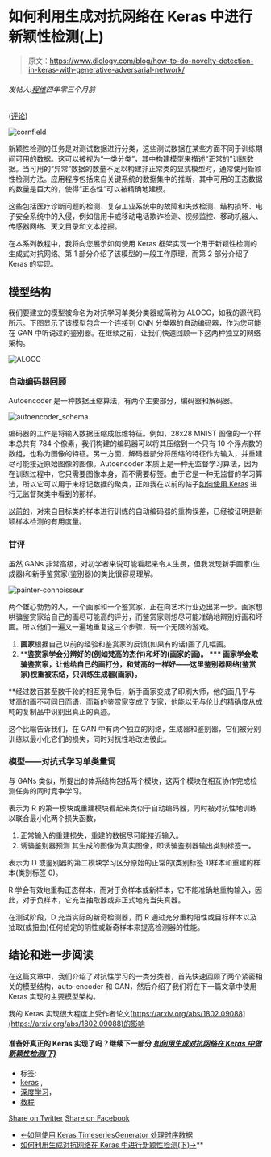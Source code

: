 # 如何利用生成对抗网络在 Keras 中进行新颖性检测(上)

> 原文：<https://www.dlology.com/blog/how-to-do-novelty-detection-in-keras-with-generative-adversarial-network/>

###### 发帖人:[程维](/blog/author/Chengwei/)四年零三个月前

([评论](/blog/how-to-do-novelty-detection-in-keras-with-generative-adversarial-network/#disqus_thread))

![cornfield](img/e8bd01c372b62c6a020532e861132c2a.png)

新颖性检测的任务是对测试数据进行分类，这些测试数据在某些方面不同于训练期间可用的数据。这可以被视为“一类分类”，其中构建模型来描述“正常的”训练数据。当可用的“异常”数据的数量不足以构建非正常类的显式模型时，通常使用新颖性检测方法。应用程序包括来自关键系统的数据集中的推断，其中可用的正态数据的数量是巨大的，使得“正态性”可以被精确地建模。

这些包括医疗诊断问题的检测、复杂工业系统中的故障和失效检测、结构损坏、电子安全系统中的入侵，例如信用卡或移动电话欺诈检测、视频监控、移动机器人、传感器网络、天文目录和文本挖掘。

在本系列教程中，我将向您展示如何使用 Keras 框架实现一个用于新颖性检测的生成式对抗网络。第 1 部分介绍了该模型的一般工作原理，而第 2 部分介绍了 Keras 的实现。


## 模型结构

我们要建立的模型被命名为对抗学习单类分类器或简称为 ALOCC，如我的源代码所示。下图显示了该模型包含一个连接到 CNN 分类器的自动编码器，作为您可能在 GAN 中听说过的鉴别器。在继续之前，让我们快速回顾一下这两种独立的网络架构。

![ALOCC](img/1b88fce0fd5911916d8e14a6c102f759.png)

### 自动编码器回顾

Autoencoder 是一种数据压缩算法，有两个主要部分，编码器和解码器。

![autoencoder_schema](img/4b94e146e7c5549d49d1af9d1e5ff267.png)

编码器的工作是将输入数据压缩成低维特征。例如，28x28 MNIST 图像的一个样本总共有 784 个像素，我们构建的编码器可以将其压缩到一个只有 10 个浮点数的数组，也称为图像的特征。另一方面，解码器部分将压缩的特征作为输入，并重建尽可能接近原始图像的图像。Autoencoder 本质上是一种无监督学习算法，因为在训练过程中，它只需要图像本身，而不需要标签。由于它是一种无监督的学习算法，所以它可以用于未标记数据的聚类，正如我在以前的帖子[如何使用 Keras](https://www.dlology.com/blog/how-to-do-unsupervised-clustering-with-keras/) 进行无监督聚类中看到的那样。

[以前的](https://medium.com/@curiousily/credit-card-fraud-detection-using-autoencoders-in-keras-tensorflow-for-hackers-part-vii-20e0c85301bd)，对来自目标类的样本进行训练的自动编码器的重构误差，已经被证明是新颖样本检测的有用度量。

### 甘评

虽然 GANs 非常高级，对初学者来说可能看起来令人生畏，但我发现新手画家(生成器)和新手鉴赏家(鉴别器)的类比很容易理解。

![painter-connoisseur](img/bca562ce7bbcd7d73f3b16c7bb84905a.png)

两个雄心勃勃的人，一个画家和一个鉴赏家，正在向艺术行业迈出第一步。画家想哄骗鉴赏家给自己的画尽可能高的评分，而鉴赏家则想尽可能准确地辨别好画和坏画。所以他们一遍又一遍地重复这三个步骤，玩一个无限的游戏。

1.  **画家**根据自己以前的经验和鉴赏家的反馈(如果有的话)画了几幅画。
2.  ****鉴赏家学会**分辨好的(例如梵高的杰作)和坏的(画家的画)。**
***   **画家学会**欺骗鉴赏家，让他给自己的画打分，和梵高的一样好——这里鉴别器网络(鉴赏家)权重被冻结，只训练生成器(画家)。**

 **经过数百甚至数千轮的相互竞争后，新手画家变成了印刷大师，他的画几乎与梵高的画不可同日而语，而新的鉴赏家变成了专家，他能以无与伦比的精确度从成吨的复制品中识别出真正的真迹。

这个比喻告诉我们，在 GAN 中有两个独立的网络，生成器和鉴别器，它们被分别训练以最小化它们的损失，同时对抗性地改进彼此。

### 模型——对抗式学习单类量词

与 GANs 类似，所提出的体系结构包括两个模块，这两个模块在相互协作完成检测任务的同时竞争学习。

表示为 R 的第一模块或重建模块看起来类似于自动编码器，同时被对抗性地训练以联合最小化两个损失函数，

1.  正常输入的重建损失，重建的数据尽可能接近输入。
2.  诱骗鉴别器预测 其生成的图像为真实图像，即诱骗鉴别器输出类别标签一。

表示为 D 或鉴别器的第二模块学习区分原始的正常的(类别标签 1)样本和重建的样本(类别标签 0)。

R 学会有效地重构正态样本，而对于负样本或新样本，它不能准确地重构输入，因此，对于负样本，它充当抽取器或非正式地充当失真器。

在测试阶段，D 充当实际的新奇检测器，而 R 通过充分重构阳性或目标样本以及抽取(或扭曲)任何给定的阴性或新奇样本来提高检测器的性能。

## 结论和进一步阅读

在这篇文章中，我们介绍了对抗性学习的一类分类器，首先快速回顾了两个紧密相关的模型结构，auto-encoder 和 GAN，然后介绍了我们将在下一篇文章中使用 Keras 实现的主要模型架构。

我的 Keras 实现很大程度上受作者论文[https://arxiv.org/abs/1802.09088](https://arxiv.org/abs/1802.09088)的影响

#### 准备好真正的 Keras 实现了吗？继续下一部分 *[如何用生成对抗网络在 Keras 中做新颖性检测(下)](https://www.dlology.com/blog/how-to-do-novelty-detection-in-keras-with-generative-adversarial-network-part-2/)*

*   标签:
*   [keras](/blog/tag/keras/) ,
*   [深度学习](/blog/tag/deep-learning/)，
*   [教程](/blog/tag/tutorial/)

[Share on Twitter](https://twitter.com/intent/tweet?url=https%3A//www.dlology.com/blog/how-to-do-novelty-detection-in-keras-with-generative-adversarial-network/&text=How%20to%20do%20Novelty%20Detection%20in%20Keras%20with%20Generative%20Adversarial%20Network%20%28Part%201%29) [Share on Facebook](https://www.facebook.com/sharer/sharer.php?u=https://www.dlology.com/blog/how-to-do-novelty-detection-in-keras-with-generative-adversarial-network/)

*   [←如何使用 Keras TimeseriesGenerator 处理时序数据](/blog/how-to-use-keras-timeseriesgenerator-for-time-series-data/)
*   [如何利用生成对抗网络在 Keras 中进行新颖性检测(下)→](/blog/how-to-do-novelty-detection-in-keras-with-generative-adversarial-network-part-2/)**
